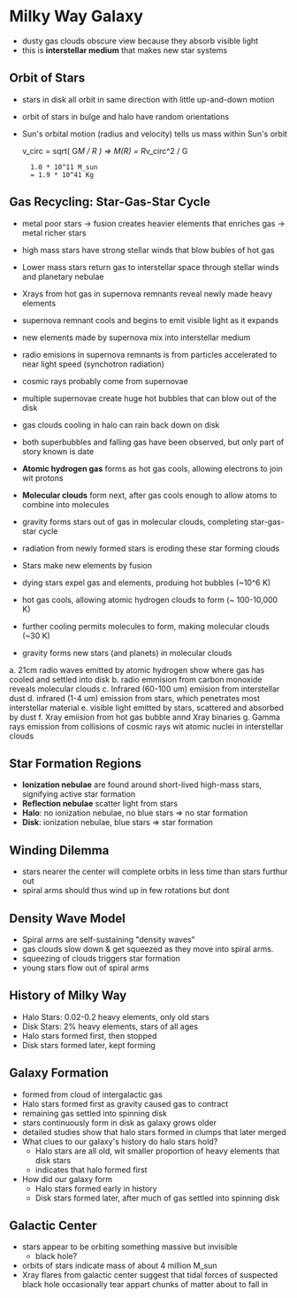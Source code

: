 # Milky Way Galaxy

- dusty gas clouds obscure view because they absorb visible light
- this is __interstellar medium__ that makes new star systems

## Orbit of Stars
- stars in disk all orbit in same direction with little up-and-down motion
- orbit of stars in bulge and halo have random orientations

- Sun's orbital motion (radius and velocity) tells us mass within Sun's orbit

	v_circ = sqrt( G*M / R )
		=> M(R) = R*v_circ^2 / G

		1.0 * 10^11 M_sun
		= 1.9 * 10^41 Kg

## Gas Recycling: Star-Gas-Star Cycle
- metal poor stars
	-> fusion creates heavier elements that enriches gas
	-> metal richer stars
- high mass stars have strong stellar winds that blow bubles of hot gas
- Lower mass stars return gas to interstellar space through stellar winds and planetary nebulae
- Xrays from hot gas in supernova remnants reveal newly made heavy elements
- supernova remnant cools and begins to emit visible light as it expands
- new elements made by supernova mix into interstellar medium

- radio emisions in supernova remnants is from particles accelerated to near light speed (synchotron radiation)
- cosmic rays probably come from supernovae

- multiple supernovae create huge hot bubbles that can blow out of the disk
- gas clouds cooling in halo can rain back down on disk

- both superbubbles and falling gas have been observed, but only part of story known is date

- __Atomic hydrogen gas__ forms as hot gas cools, allowing electrons to join wit protons
- __Molecular clouds__ form next, after gas cools enough to allow atoms to combine into molecules

- gravity forms stars out of gas in molecular clouds, completing star-gas-star cycle
- radiation from newly formed stars is eroding these star forming clouds

- Stars make new elements by fusion
- dying stars expel gas and elements, produing hot bubbles (~10^6 K)
- hot gas cools, allowing atomic hydrogen clouds to form (~ 100-10,000 K)
- further cooling permits molecules to form, making molecular clouds (~30 K)
- gravity forms new stars (and planets) in molecular clouds

a. 21cm radio waves emitted by atomic hydrogen show where gas has cooled and settled into disk
b. radio emmision from carbon monoxide reveals molecular clouds
c. Infrared (60-100 υm) emiision from interstellar dust
d. infrared (1-4 um) emission from stars, which penetrates most interstellar material
e. visible light emitted by stars, scattered and absorbed by dust
f. Xray emiision from hot gas bubble annd Xray binaries
g. Gamma rays emission from collisions of cosmic rays wit atomic nuclei in interstellar clouds

## Star Formation Regions
- __Ionization nebulae__ are found around short-lived high-mass stars, signifying active star formation
- __Reflection nebulae__ scatter light from stars
- __Halo__: no ionization nebulae, no blue stars => no star formation
- __Disk__: ionization nebulae, blue stars => star formation

## Winding Dilemma
- stars nearer the center will complete orbits in less time than stars furthur out
- spiral arms should thus wind up in few rotations but dont

## Density Wave Model
- Spiral arms are self-sustaining "density waves"
- gas clouds slow down & get squeezed as they move into spiral arms.
- squeezing of clouds triggers star formation
- young stars flow out of spiral arms

## History of Milky Way
- Halo Stars: 0.02-0.2 heavy elements, only old stars
- Disk Stars: 2% heavy elements, stars of all ages
- Halo stars formed first, then stopped
- Disk stars formed later, kept forming

## Galaxy Formation
- formed from cloud of intergalactic gas
- Halo stars formed first as gravity caused gas to contract
- remaining gas settled into spinning disk
- stars continuously form in disk as galaxy grows older
- detailed studies show that halo stars formed in clumps that later merged
- What clues to our galaxy's history do halo stars hold?
	- Halo stars are all old, wit smaller proportion of heavy elements that disk stars
	- indicates that halo formed first
- How did our galaxy form
	- Halo stars formed early in history
	- Disk stars formed later, after much of gas settled into spinning disk

## Galactic Center
- stars appear to be orbiting something massive but invisible
	- black hole?
- orbits of stars indicate mass of about 4 million M_sun
- Xray flares from galactic center suggest that tidal forces of suspected black hole occasionally tear appart chunks of matter about to fall in
